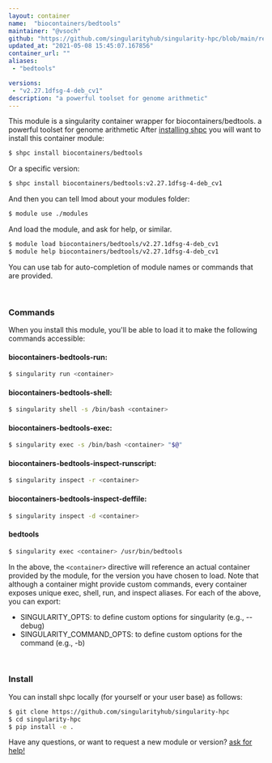 ```yaml
---
layout: container
name:  "biocontainers/bedtools"
maintainer: "@vsoch"
github: "https://github.com/singularityhub/singularity-hpc/blob/main/registry/biocontainers/bedtools/container.yaml"
updated_at: "2021-05-08 15:45:07.167856"
container_url: ""
aliases:
 - "bedtools"

versions:
 - "v2.27.1dfsg-4-deb_cv1"
description: "a powerful toolset for genome arithmetic"
---
```


This module is a singularity container wrapper for biocontainers/bedtools.
a powerful toolset for genome arithmetic
After [installing shpc](#install) you will want to install this container module:

```bash
$ shpc install biocontainers/bedtools
```

Or a specific version:

```bash
$ shpc install biocontainers/bedtools:v2.27.1dfsg-4-deb_cv1
```

And then you can tell lmod about your modules folder:

```bash
$ module use ./modules
```

And load the module, and ask for help, or similar.

```bash
$ module load biocontainers/bedtools/v2.27.1dfsg-4-deb_cv1
$ module help biocontainers/bedtools/v2.27.1dfsg-4-deb_cv1
```

You can use tab for auto-completion of module names or commands that are provided.

<br>

### Commands

When you install this module, you'll be able to load it to make the following commands accessible:

#### biocontainers-bedtools-run:

```bash
$ singularity run <container>
```

#### biocontainers-bedtools-shell:

```bash
$ singularity shell -s /bin/bash <container>
```

#### biocontainers-bedtools-exec:

```bash
$ singularity exec -s /bin/bash <container> "$@"
```

#### biocontainers-bedtools-inspect-runscript:

```bash
$ singularity inspect -r <container>
```

#### biocontainers-bedtools-inspect-deffile:

```bash
$ singularity inspect -d <container>
```


#### bedtools
       
```bash
$ singularity exec <container> /usr/bin/bedtools
```



In the above, the `<container>` directive will reference an actual container provided
by the module, for the version you have chosen to load. Note that although a container
might provide custom commands, every container exposes unique exec, shell, run, and
inspect aliases. For each of the above, you can export:

 - SINGULARITY_OPTS: to define custom options for singularity (e.g., --debug)
 - SINGULARITY_COMMAND_OPTS: to define custom options for the command (e.g., -b)

<br>
  
### Install

You can install shpc locally (for yourself or your user base) as follows:

```bash
$ git clone https://github.com/singularityhub/singularity-hpc
$ cd singularity-hpc
$ pip install -e .
```

Have any questions, or want to request a new module or version? [ask for help!](https://github.com/singularityhub/singularity-hpc/issues)